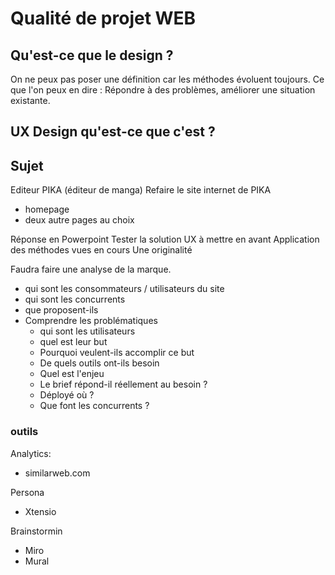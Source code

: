 # Qualité de projet WEB
## Qu'est-ce que le design ?
On ne peux pas poser une définition car les méthodes évoluent toujours.
Ce que l'on peux en dire : Répondre à des problèmes, améliorer une situation existante.
## UX Design qu'est-ce que c'est ?

## Sujet
Editeur PIKA (éditeur de manga)
Refaire le site internet de PIKA
- homepage
- deux autre pages au choix

Réponse en Powerpoint
Tester la solution
UX à mettre en avant
Application des méthodes vues en cours
Une originalité

Faudra faire une analyse de la marque.
- qui sont les consommateurs / utilisateurs du site
- qui sont les concurrents
- que proposent-ils
- Comprendre les problématiques
  - qui sont les utilisateurs
  - quel est leur but
  - Pourquoi veulent-ils accomplir ce but
  - De quels outils ont-ils besoin
  - Quel est l'enjeu
  - Le brief répond-il réellement au besoin ?
  - Déployé où ?
  - Que font les concurrents ?

### outils
Analytics:
- similarweb.com

Persona
- Xtensio

Brainstormin
- Miro
- Mural

